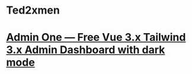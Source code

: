 # Ted2xmen 


# [Admin One &mdash; Free Vue 3.x Tailwind 3.x Admin Dashboard with dark mode](https://justboil.me/tailwind-admin-templates/free-vue-dashboard/)

